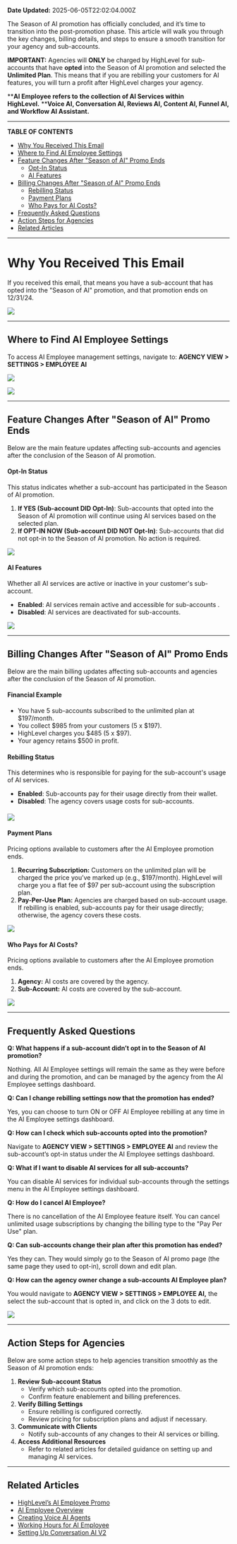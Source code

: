 **Date Updated:** 2025-06-05T22:02:04.000Z

The Season of AI promotion has officially concluded, and it’s time to transition into the post-promotion phase. This article will walk you through the key changes, billing details, and steps to ensure a smooth transition for your agency and sub-accounts.
  
  
**IMPORTANT:** Agencies will **ONLY** be charged by HighLevel for sub-accounts that have **opted** into the Season of AI promotion and selected the **Unlimited Plan**. This means that if you are rebilling your customers for AI features, you will turn a profit after HighLevel charges your agency.  

****AI Employee refers to** **the collection of AI Services within HighLevel.** ****Voice AI, Conversation AI, Reviews AI, Content AI, Funnel AI, and Workflow AI Assistant.** 

---

**TABLE OF CONTENTS**

* [Why You Received This Email](#Why-You-Received-This-Email)[](#Where-to-Find-AI-Employee-Settings)
* [Where to Find AI Employee Settings](#Where-to-Find-AI-Employee-Settings)[](#Feature-Changes-After-)
* [Feature Changes After "Season of AI" Promo Ends](#Feature-Changes-After-)  
   * [Opt-In Status](#Opt-In-Status)[](#AI-Features)  
   * [AI Features](#AI-Features)
* [Billing Changes After "Season of AI" Promo Ends](#Billing-Changes-After-)  
   * [Rebilling Status](#Rebilling-Status)[](#Payment-Plans)  
   * [Payment Plans](#Payment-Plans)[](#Who-Pays-for-AI-Costs?)  
   * [Who Pays for AI Costs?](#Who-Pays-for-AI-Costs?)[](#Financial-Example)
* [Frequently Asked Questions](#Frequently-Asked-Questions)[](#Action-Steps-for-Agencies)
* [Action Steps for Agencies](#Action-Steps-for-Agencies)[](#Related-Articles)
* [Related Articles](#Related-Articles)

---

# **Why You Received This Email**

  
If you received this email, that means you have a sub-account that has opted into the "Season of AI" promotion, and that promotion ends on 12/31/24.

  
![](https://s3.amazonaws.com/cdn.freshdesk.com/data/helpdesk/attachments/production/155039070748/original/lIOpwo1qY4E_MnHV9P9Zz12xYmNAmR1leQ.png?1735591870)

---

## **Where to Find AI Employee Settings**

  
To access AI Employee management settings, navigate to: **AGENCY VIEW > SETTINGS > EMPLOYEE AI**

  
**![](https://s3.amazonaws.com/cdn.freshdesk.com/data/helpdesk/attachments/production/155039070353/original/0ou_W3jDR_mduB4vQHwO3z6jpljbuDUhxQ.png?1735590834)**

  
![](https://s3.amazonaws.com/cdn.freshdesk.com/data/helpdesk/attachments/production/155039070409/original/CQTa_uItZLbAtDuAvKa-7noHFblJoHRxdA.png?1735590964)

---

## **Feature Changes After "Season of AI" Promo Ends**

  
Below are the main feature updates affecting sub-accounts and agencies after the conclusion of the Season of AI promotion.
  
  
#### **Opt-In Status**

This status indicates whether a sub-account has participated in the Season of AI promotion.

  
1. **If YES (Sub-account DID Opt-In)**: Sub-accounts that opted into the Season of AI promotion will continue using AI services based on the selected plan.
2. **If OPT-IN NOW (Sub-account DID NOT Opt-In)**: Sub-accounts that did not opt-in to the Season of AI promotion. No action is required.

  
![](https://s3.amazonaws.com/cdn.freshdesk.com/data/helpdesk/attachments/production/155039070437/original/9oo6cY-eofDUW-OTqWOrG3h8ShWFAdl_YA.png?1735591028)
  
  
#### **AI Features**

Whether all AI services are active or inactive in your customer's sub-account. 

  
* **Enabled**: AI services remain active and accessible for sub-accounts .
* **Disabled**: AI services are deactivated for sub-accounts.

  
![](https://s3.amazonaws.com/cdn.freshdesk.com/data/helpdesk/attachments/production/155039070303/original/y0-GDdrZXGCL8x68ATKAah7n6zvQcR4G4A.png?1735590673)

---

## **Billing Changes After "Season of AI" Promo Ends**

  
Below are the main billing updates affecting sub-accounts and agencies after the conclusion of the Season of AI promotion.

  
#### **Financial Example**

* You have 5 sub-accounts subscribed to the unlimited plan at $197/month.
* You collect $985 from your customers (5 x $197).
* HighLevel charges you $485 (5 x $97).
* Your agency retains $500 in profit.
  
  
#### **Rebilling Status**

This determines who is responsible for paying for the sub-account's usage of AI services.

  
* **Enabled**: Sub-accounts pay for their usage directly from their wallet.
* **Disabled**: The agency covers usage costs for sub-accounts.

####   

![](https://s3.amazonaws.com/cdn.freshdesk.com/data/helpdesk/attachments/production/155039070442/original/0yjsxkiHmtaWNUlrcJCajn64pNp_DU_vwg.png?1735591047)
  
  
#### **Payment Plans**

Pricing options available to customers after the AI Employee promotion ends.

  
1. **Recurring Subscription:** Customers on the unlimited plan will be charged the price you’ve marked up (e.g., $197/month). HighLevel will charge you a flat fee of $97 per sub-account using the subscription plan.
2. **Pay-Per-Use Plan:** Agencies are charged based on sub-account usage. If rebilling is enabled, sub-accounts pay for their usage directly; otherwise, the agency covers these costs.

  
![](https://s3.amazonaws.com/cdn.freshdesk.com/data/helpdesk/attachments/production/155039070461/original/zHkxEquinrSiB0qi9C31mogCgb9CszU03Q.png?1735591102)
  
  
#### **Who Pays for AI Costs?**

Pricing options available to customers after the AI Employee promotion ends.

  
1. **Agency:** AI costs are covered by the agency.
2. **Sub-Account:** AI costs are covered by the sub-account.

  
![](https://s3.amazonaws.com/cdn.freshdesk.com/data/helpdesk/attachments/production/155039070821/original/KnHUWSe1n3l-KecgMyqbYvx3BaHxqtqOGg.png?1735592147)

---

## **Frequently Asked Questions**

  
**Q: What happens if a sub-account didn’t opt in to the Season of AI promotion?**

Nothing. All AI Employee settings will remain the same as they were before and during the promotion, and can be managed by the agency from the AI Employee settings dashboard.

  
**Q: Can I change rebilling settings now that the promotion has ended?**

Yes, you can choose to turn ON or OFF AI Employee rebilling at any time in the AI Employee settings dashboard.

  
**Q: How can I check which sub-accounts opted into the promotion?**

Navigate to **AGENCY VIEW > SETTINGS > EMPLOYEE AI** and review the sub-account’s opt-in status under the AI Employee settings dashboard.

  
**Q: What if I want to disable AI services for all sub-accounts?**

You can disable AI services for individual sub-accounts through the settings menu in the AI Employee settings dashboard.

  
**Q: How do I cancel AI Employee?**

There is no cancellation of the AI Employee feature itself. You can cancel unlimited usage subscriptions by changing the billing type to the "Pay Per Use" plan.

  
**Q: Can sub-accounts change their plan after this promotion has ended?**

Yes they can. They would simply go to the Season of AI promo page (the same page they used to opt-in), scroll down and edit plan.

  
**Q: How can the agency owner change a sub-accounts AI Employee plan?**

You would navigate to **AGENCY VIEW > SETTINGS > EMPLOYEE AI,** the select the sub-account that is opted in, and click on the 3 dots to edit.

  
![](https://s3.amazonaws.com/cdn.freshdesk.com/data/helpdesk/attachments/production/155039070993/original/QrDUCDvYe7HVlFG7UU2_M8w6U2ijdMHb1w.png?1735592586)

---

## **Action Steps for Agencies**

Below are some action steps to help agencies transition smoothly as the Season of AI promotion ends:

  
1. **Review Sub-account Status**  
   * Verify which sub-accounts opted into the promotion.  
   * Confirm feature enablement and billing preferences.
2. **Verify Billing Settings**  
   * Ensure rebilling is configured correctly.  
   * Review pricing for subscription plans and adjust if necessary.
3. **Communicate with Clients**  
   * Notify sub-accounts of any changes to their AI services or billing.
4. **Access Additional Resources**  
   * Refer to related articles for detailed guidance on setting up and managing AI services.

---

## **Related Articles**

* [HighLevel’s AI Employee Promo](https://help.gohighlevel.com/en/support/solutions/articles/155000004109)
* [AI Employee Overview](https://help.gohighlevel.com/en/support/solutions/articles/155000003906)
* [Creating Voice AI Agents](https://help.gohighlevel.com/en/support/solutions/articles/155000004107)
* [Working Hours for AI Employee](https://help.gohighlevel.com/en/support/solutions/articles/155000004139)
* [Setting Up Conversation AI V2](https://help.gohighlevel.com/en/support/solutions/articles/155000004401)
